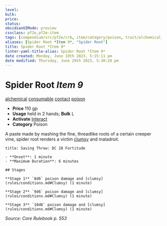 ```yaml
---
level:
bulk:
price:
status:
obsidianUIMode: preview
cssclass: pf2e,pf2e-item
tags: [compendium/src/pf2e/crb, item/category/poison, trait/alchemical, trait/consumable, trait/contact, trait/poison]
aliases: [Spider Root *Item 9*, "Spider Root"]
title: Spider Root *Item 9*
linter-yaml-title-alias: Spider Root *Item 9*
date created: Monday, June 19th 2023, 5:15:11 pm
date modified: Thursday, June 29th 2023, 5:30:28 pm
---
```


# Spider Root *Item 9*

[alchemical](rules/traits/alchemical.md) [consumable](rules/traits/consumable.md) [contact](rules/traits/contact.md) [poison](rules/traits/poison.md)  

- **Price** 110 gp
- **Usage** held in 2 hands; **Bulk** L
- **Activate** [Interact](rules/actions/interact.md)
- **Category** Poison

A paste made by mashing the fine, threadlike roots of a certain creeper vine, spider root renders a victim [clumsy](rules/conditions.md#Clumsy) and maladroit.

```ad-inline-affliction
title: Saving Throw: DC 28 Fortitude

- **Onset**: 1 minute
- **Maximum Duration**: 6 minutes

## Stages

**Stage 1** `8d6` poison damage and [clumsy](rules/conditions.md#Clumsy) (1 minute)

**Stage 2** `9d6` poison damage and [clumsy](rules/conditions.md#Clumsy) (1 minute)

**Stage 3** `10d6` poison damage and [clumsy](rules/conditions.md#Clumsy) (1 minute)
```

*Source: Core Rulebook p. 553*
